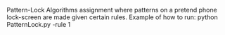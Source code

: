 Pattern-Lock Algorithms assignment where patterns on a pretend phone lock-screen are made given certain rules. Example of how to run: python PatternLock.py -rule 1
